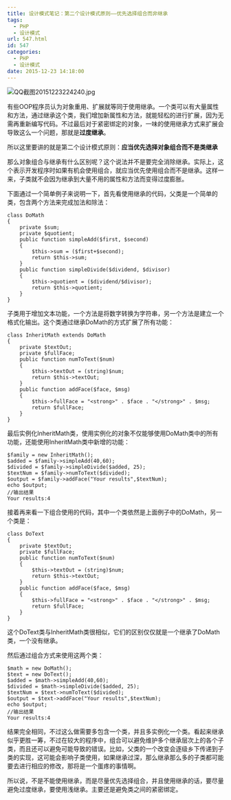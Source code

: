 ```yaml
---
title: 设计模式笔记：第二个设计模式原则——优先选择组合而非继承
tags:
  - PHP
  - 设计模式
url: 547.html
id: 547
categories:
  - PHP
  - 设计模式
date: 2015-12-23 14:18:00
---
```


![QQ截图20151223224240.jpg](http://storage.veitor.net/2015/12/3282518938.jpg "QQ截图20151223224240.jpg")

有些OOP程序员认为对象重用、扩展就等同于使用继承。一个类可以有大量属性和方法，通过继承这个类，我们增加新属性和方法，就能轻松的进行扩展，因为无需再重新编写代码。不过最后对于紧密绑定的对象，一味的使用继承方式来扩展会导致这么一个问题，那就是**过度继承**。

<!-- more -->

所以这里要讲的就是第二个设计模式原则：**应当优先选择对象组合而不是类继承**

那么对象组合与继承有什么区别呢？这个说法并不是要完全消除继承。实际上，这个表示开发程序时如果有机会使用组合，就应当优先使用组合而不是继承。这样一来，子类就不会因为继承到大量不用的属性和方法而变得过度膨胀。

下面通过一个简单例子来说明一下，首先看使用继承的代码，父类是一个简单的类，包含两个方法来完成加法和除法：

    class DoMath
    {
        private $sum;
        private $quotient;
        public function simpleAdd($first, $second)
        {
            $this->sum = ($first+$second);
            return $this->sum;
        }
        public function simpleDivide($dividend, $divisor)
        {
            $this->quotient = ($dividend/$divisor);
            return $this->quotient;
        }
    }

子类用于增加文本功能，一个方法是将数字转换为字符串，另一个方法是建立一个格式化输出。这个类通过继承DoMath的方式扩展了所有功能：

    class InheritMath extends DoMath
    {
        private $textOut;
        private $fullFace;
        public function numToText($num)
        {
            $this->textOut = (string)$num;
            return $this->textOut;
        }
        public function addFace($face, $msg)
        {
            $this->fullFace = "<strong>" . $face . "</strong>" . $msg;
            return $fullFace;
        }
    }

最后实例化InheritMath类，使用实例化的对象不仅能够使用DoMath类中的所有功能，还能使用InheritMath类中新增的功能：

    $family = new InheritMath();
    $added = $family->simpleAdd(40,60);
    $divided = $family->simpleDivide($added, 25);
    $textNum = $family->numToText($divided);
    $output = $family->addFace("Your results",$textNum);
    echo $output;
    //输出结果
    Your results:4

接着再来看一下组合使用的代码，其中一个类依然是上面例子中的DoMath，另一个类是：

    class DoText
    {
        private $textOut;
        private $fullFace;
        public function numToText($num)
        {
            $this->textOut = (string)$num;
            return $this->textOut;
        }
        public function addFace($face, $msg)
        {
            $this->fullFace = "<strong>" . $face . "</strong>" . $msg;
            return $fullFace;
        }
    }

这个DoText类与InheritMath类很相似，它们的区别仅仅就是一个继承了DoMath类，一个没有继承。

然后通过组合方式来使用这两个类：

    $math = new DoMath();
    $text = new DoText();
    $added = $math->simpleAdd(40,60);
    $divided = $math->simpleDivide($added, 25);
    $textNum = $text->numToText($divided);
    $output = $text->addFace("Your results",$textNum);
    echo $output;
    //输出结果
    Your results:4

结果完全相同，不过这么做需要多包含一个类，并且多实例化一个类。看起来继承似乎更胜一筹，不过在较大的程序中，组合可以避免维护多个继承层次上的各个子类，而且还可以避免可能导致的错误。比如，父类的一个改变会逐级乡下传递到子类的实现，这可能会影响子类使用，如果继承过深，那么继承那么多的子类都可能要去进行相应的修改，那将是一个蛋疼的事情啊。

所以说，不是不能使用继承，而是尽量优先选择组合，并且使用继承的话，要尽量避免过度继承，要使用浅继承。主要还是避免类之间的紧密绑定。